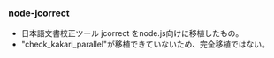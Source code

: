 ### node-jcorrect
- 日本語文書校正ツール jcorrect をnode.js向けに移植したもの。
- "check_kakari_parallel"が移植できていないため、完全移植ではない。
